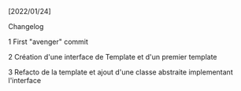 [2022/01/24]

Changelog   

1 First "avenger" commit

2 Création d'une interface de Template et d'un premier template

3 Refacto de la template et ajout d'une classe abstraite implementant l'interface